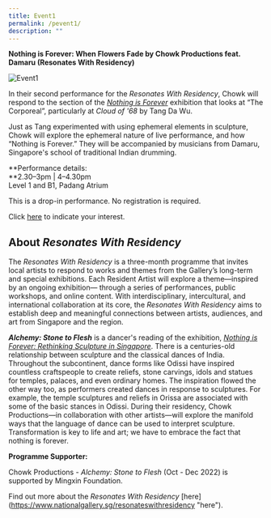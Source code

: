 ```yaml
---
title: Event1
permalink: /pevent1/
description: ""
---
```

**Nothing is Forever: When Flowers Fade by Chowk Productions feat. Damaru (Resonates With Residency)**

![Event1]()

In their second performance for the _Resonates With Residency_, Chowk will respond to the section of the [_Nothing is Forever_](https://www.nationalgallery.sg/nothingisforever) exhibition that looks at “The Corporeal”, particularly at _Cloud of '68_ by Tang Da Wu. 

Just as Tang experimented with using ephemeral elements in sculpture, Chowk will explore the ephemeral nature of live performance, and how “Nothing is Forever.” They will be accompanied by musicians from Damaru, Singapore's school of traditional Indian drumming.

**Performance details:  
**2.30–3pm | 4–4.30pm  
Level 1 and B1, Padang Atrium

This is a drop-in performance. No registration is required.

Click [here](https://m.facebook.com/events/456682979925632) to indicate your interest.

  

About _Resonates With Residency_
--------------------------------

The _Resonates With Residency_ is a three-month programme that invites local artists to respond to works and themes from the Gallery’s long-term and special exhibitions. Each Resident Artist will explore a theme—inspired by an ongoing exhibition— through a series of performances, public workshops, and online content. With interdisciplinary, intercultural, and international collaboration at its core, the _Resonates With Residency_ aims to establish deep and meaningful connections between artists, audiences, and art from Singapore and the region.

_**Alchemy: Stone to Flesh**_ is a dancer's reading of the exhibition, [_Nothing is Forever: Rethinking Sculpture in Singapore_](https://www.nationalgallery.sg/nothingisforever). There is a centuries-old relationship between sculpture and the classical dances of India. Throughout the subcontinent, dance forms like Odissi have inspired countless craftspeople to create reliefs, stone carvings, idols and statues for temples, palaces, and even ordinary homes. The inspiration flowed the other way too, as performers created dances in response to sculptures. For example, the temple sculptures and reliefs in Orissa are associated with some of the basic stances in Odissi. During their residency, Chowk Productions—in collaboration with other artists—will explore the manifold ways that the language of dance can be used to interpret sculpture. Transformation is key to life and art; we have to embrace the fact that nothing is forever.

  

**Programme Supporter:**

Chowk Productions - _Alchemy: Stone to Flesh_ (Oct - Dec 2022) is supported by Mingxin Foundation.

Find out more about the _Resonates With Residency_ [here](https://www.nationalgallery.sg/resonateswithresidency "<span data-offset-key="77i49-1-0" style="box-sizing: border-box;"><span data-text="true" style="box-sizing: border-box;">here</span></span>").